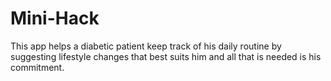 # Mini-Hack

This app helps a diabetic patient keep track of his daily routine by suggesting lifestyle changes that best suits him and all that is needed is his commitment. 
